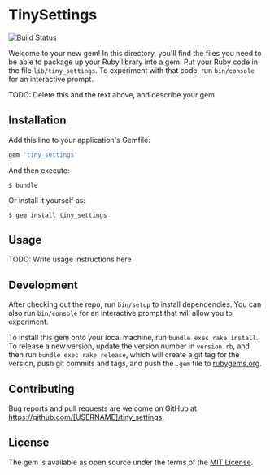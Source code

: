 # TinySettings

[![Build Status](https://travis-ci.org/inpwjp/tlback.svg?branch=master)](https://travis-ci.org/inpwjp/tiny_settings)

Welcome to your new gem! In this directory, you'll find the files you need to be able to package up your Ruby library into a gem. Put your Ruby code in the file `lib/tiny_settings`. To experiment with that code, run `bin/console` for an interactive prompt.

TODO: Delete this and the text above, and describe your gem

## Installation

Add this line to your application's Gemfile:

```ruby
gem 'tiny_settings'
```

And then execute:

    $ bundle

Or install it yourself as:

    $ gem install tiny_settings

## Usage

TODO: Write usage instructions here

## Development

After checking out the repo, run `bin/setup` to install dependencies. You can also run `bin/console` for an interactive prompt that will allow you to experiment.

To install this gem onto your local machine, run `bundle exec rake install`. To release a new version, update the version number in `version.rb`, and then run `bundle exec rake release`, which will create a git tag for the version, push git commits and tags, and push the `.gem` file to [rubygems.org](https://rubygems.org).

## Contributing

Bug reports and pull requests are welcome on GitHub at https://github.com/[USERNAME]/tiny_settings.


## License

The gem is available as open source under the terms of the [MIT License](http://opensource.org/licenses/MIT).

